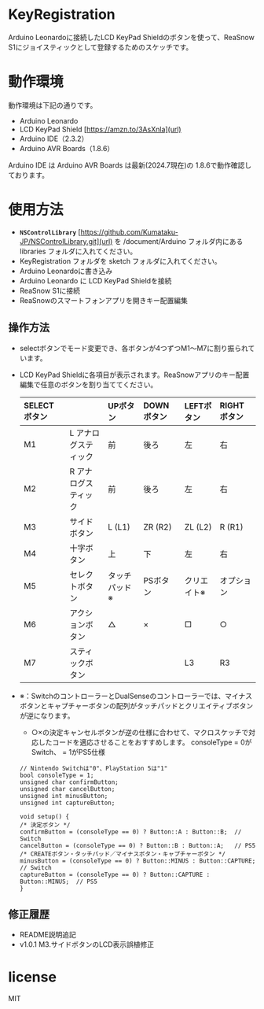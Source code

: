 # KeyRegistration
Arduino Leonardoに接続したLCD KeyPad Shieldのボタンを使って、ReaSnow S1にジョイスティックとして登録するためのスケッチです。

# 動作環境
動作環境は下記の通りです。
- Arduino Leonardo
- LCD KeyPad Shield	[https://amzn.to/3AsXnla](url)
- Arduino IDE（2.3.2）
- Arduino AVR Boards（1.8.6）

Arduino IDE は Arduino AVR Boards は最新(2024.7現在)の 1.8.6で動作確認しております。

# 使用方法
- **`NSControlLibrary`** [https://github.com/Kumataku-JP/NSControlLibrary.git](url) を /document/Arduino フォルダ内にある libraries フォルダに入れてください。
- KeyRegistration フォルダを sketch フォルダに入れてください。
- Arduino Leonardoに書き込み
- Arduino Leonardo に LCD KeyPad Shieldを接続
- ReaSnow S1に接続
- ReaSnowのスマートフォンアプリを開きキー配置編集

## 操作方法
- selectボタンでモード変更でき、各ボタンが4つずつM1〜M7に割り振られています。
- LCD KeyPad Shieldに各項目が表示されます。ReaSnowアプリのキー配置編集で任意のボタンを割り当ててください。

	| SELECTボタン|   				| UPボタン  | DOWNボタン  | LEFTボタン  | RIGHTボタン  |
	|:-----------|:----------|:----------|:----------|:----------|:----------|
	|M1			 | L アナログスティック    | 前    | 後ろ    | 左    | 右    |
	|M2 			 | R アナログスティック    | 前    | 後ろ    | 左    | 右    |
	|M3			 | サイドボタン			    | L (L1) | ZR (R2) | ZL (L2) | R (R1)    |
	|M4			 | 十字ボタン    		| 上    | 下    | 左    | 右    |
	|M5			 | セレクトボタン    | タッチパッド※ | PSボタン | クリエイト※  | オプション  |
	|M6			 | アクションボタン    | △    | ×    | □    | ○    |
	|M7			 | スティックボタン    |     |     | L3    | R3    |
- ※：SwitchのコントローラーとDualSenseのコントローラーでは、マイナスボタンとキャプチャーボタンの配列がタッチパッドとクリエイティブボタンが逆になります。
	- ○×の決定キャンセルボタンが逆の仕様に合わせて、マクロスケッチで対応したコードを適応させることをおすすめします。  consoleType = 0がSwitch、 = 1がPS5仕様
	
	```
	// Nintendo Switchは"0"、PlayStation 5は"1"
	bool consoleType = 1; 
	unsigned char confirmButton;
	unsigned char cancelButton;
	unsigned int minusButton;
	unsigned int captureButton;
	
	void setup() {
	/* 決定ボタン */
  	confirmButton = (consoleType == 0) ? Button::A : Button::B;  // Switch
  	cancelButton = (consoleType == 0) ? Button::B : Button::A;   // PS5
  	/* CREATEボタン・タッチパッド／マイナスボタン・キャプチャーボタン */
  	minusButton = (consoleType == 0) ? Button::MINUS : Button::CAPTURE;    // Switch
  	captureButton = (consoleType == 0) ? Button::CAPTURE : Button::MINUS;  // PS5
	}
	```


## 修正履歴
- README説明追記
- v1.0.1  M3.サイドボタンのLCD表示誤植修正


# license 
MIT
